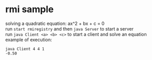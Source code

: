 # rmi sample
solving a quadratic equation: ax^2 + bx + c = 0  
run ```start rmiregistry``` and then ```java Server``` to start a server  
run ```java Client <a> <b> <c>``` to start a client and solve an equation  
example of execution:  
```
java Client 4 4 1   
-0.50
```
